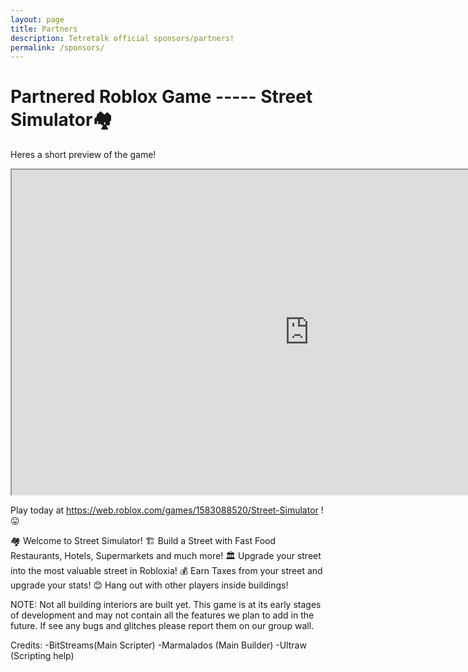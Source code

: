 ```yaml
---
layout: page
title: Partners
description: Tetretalk official sponsors/partners!
permalink: /sponsors/
---
```



# Partnered Roblox Game ----- Street Simulator🏘️

Heres a short preview of the game!

<iframe width="952" height="520" src="https://www.youtube.com/embed/IDUBlEcB4o4?modestbranding=1&amp;autohide=1&amp;showinfo=0&amp;controls=0&amp;rel=0&amp;enablejsapi=1&amp;autoplay=1&amp;fs=1" autoplay=1 ></iframe>

Play today at https://web.roblox.com/games/1583088520/Street-Simulator ! 😛

🏘️ Welcome to Street Simulator!
🏗️ Build a Street with Fast Food Restaurants, Hotels, Supermarkets and much more! 
🏛️ Upgrade your street into the most valuable street in Robloxia!
💰 Earn Taxes from your street and upgrade your stats!
😊 Hang out with other players inside buildings!

NOTE: Not all building interiors are built yet.
This game is at its early stages of development and may not contain all the features we plan to add in the future. If see any bugs and glitches please report them on our group wall. 

Credits:
-BitStreams(Main Scripter)
-Marmalados (Main Builder)
-Ultraw (Scripting help)
